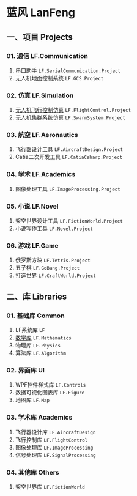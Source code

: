 # 蓝风 LanFeng

## 一、项目 Projects

### 01. 通信 LF.Communication

1.  串口助手 `LF.SerialCommunication.Project`
2.  无人机地面控制系统 `LF.GCS.Project`

### 02. 仿真 LF.Simulation

1.  [无人机飞行控制仿真](Projects/LF.Simulation/LF.FlightControl.Project) `LF.FlightControl.Project`
2.  无人机集群系统仿真 `LF.SwarmSystem.Project`

###  03. 航空 LF.Aeronautics

1.   飞行器设计工具 `LF.AircraftDesign.Project`
2.   Catia二次开发工具 `LF.CatiaCsharp.Project`

### 04. 学术 LF.Academics

1.  图像处理工具 `LF.ImageProcessing.Project`

### 05. 小说 LF.Novel

1.   架空世界设计工具 `LF.FictionWorld.Project`
2.   小说写作工具 `LF.Novel.Project`

### 06. 游戏 LF.Game

1.   俄罗斯方块 `LF.Tetris.Project`
2.   五子棋 `LF.GoBang.Project`
3.   打造世界 `LF.CraftWorld.Project`



## 二、库 Libraries

### 01. 基础库 Common

1.   LF系统库 `LF`
2.   [数学库](Libraries/Common/LF.Mathematics) `LF.Mathematics`
3.   物理库 `LF.Physics`
4.   算法库 `LF.Algorithm`

### 02. 界面库 UI

1.   WPF控件样式库 `LF.Controls`
2.   数据可视化图表库 `LF.Figure`
3.   地图库 `LF.Map`

### 03. 学术库 Academics

1.   飞行器设计库 `LF.AircraftDesign`
2.   飞行控制库 `LF.FlightControl`
3.   图像处理库 `LF.ImageProcessing`
4.   信号处理库 `LF.SignalProcessing`

### 04. 其他库 Others

1.   架空世界库 `LF.FictionWorld`



